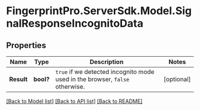 # FingerprintPro.ServerSdk.Model.SignalResponseIncognitoData
## Properties

Name | Type | Description | Notes
------------ | ------------- | ------------- | -------------
**Result** | **bool?** | `true` if we detected incognito mode used in the browser, `false` otherwise.  | [optional] 

[[Back to Model list]](../README.md#documentation-for-models) [[Back to API list]](../README.md#documentation-for-api-endpoints) [[Back to README]](../README.md)

